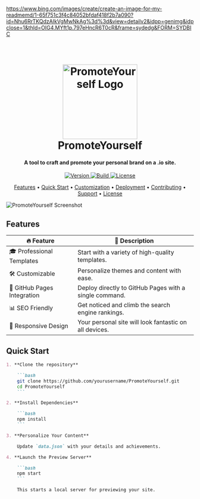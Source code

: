 https://www.bing.com/images/create/create-an-image-for-my-readmemd/1-65f751c3f4c84052bfdaf418f2b7a090?id=Nhu6RrTKQdzAIkVgMwNkAg%3d%3d&view=detailv2&idpp=genimg&idpclose=1&thId=OIG4.MYft1p.797eHncR6T0cR&frame=sydedg&FORM=SYDBIC

<h1 align="center">
  <br> 
  <a href="https://github.com/burnt-exe/burnt-exe.github.io/PromoteYourself"><img src="https://www.bing.com/images/create/create-an-image-for-my-readmemd/1-65f751c3f4c84052bfdaf418f2b7a090?id=Nhu6RrTKQdzAIkVgMwNkAg%3d%3d&view=detailv2&idpp=genimg&idpclose=1&thId=OIG4.MYft1p.797eHncR6T0cR&frame=sydedg&FORM=SYDBIC" 
  alt="PromoteYourself Logo" width="200"></a>
  <br>
  PromoteYourself
  <br>
</h1>

<h4 align="center">A tool to craft and promote your personal brand on a .io site.</h4>

<p align="center">
  <a href="https://github.com/yourusername/PromoteYourself/releases">
    <img src="https://img.shields.io/badge/version-1.0.0-blue.svg" alt="Version">
  </a>
  <a href="https://github.com/yourusername/PromoteYourself/actions">
    <img src="https://img.shields.io/badge/build-passing-brightgreen.svg" alt="Build">
  </a>
  <a href="https://github.com/yourusername/PromoteYourself/blob/main/LICENSE">
    <img src="https://img.shields.io/badge/license-MIT-green.svg" alt="License">
  </a>
</p>

<p align="center">
  <a href="#features">Features</a> •
  <a href="#quick-start">Quick Start</a> •
  <a href="#customization">Customization</a> •
  <a href="#deployment">Deployment</a> •
  <a href="#contributing">Contributing</a> •
  <a href="#support">Support</a> •
  <a href="#license">License</a>
</p>

![PromoteYourself Screenshot](https://example.com/screenshot.png)

## Features

| 🔥 **Feature** | 📝 **Description** |
| -------------- | ------------------- |
| 🎓 Professional Templates | Start with a variety of high-quality templates. |
| 🛠 Customizable | Personalize themes and content with ease. |
| 🚀 GitHub Pages Integration | Deploy directly to GitHub Pages with a single command. |
| 📊 SEO Friendly | Get noticed and climb the search engine rankings. |
| 📱 Responsive Design | Your personal site will look fantastic on all devices. |

## Quick Start

```markdown
1. **Clone the repository**

    ```bash
    git clone https://github.com/yourusername/PromoteYourself.git
    cd PromoteYourself
    ```

2. **Install Dependencies**

    ```bash
    npm install
    ```

3. **Personalize Your Content**

    Update `data.json` with your details and achievements.

4. **Launch the Preview Server**

    ```bash
    npm start
    ```

    This starts a local server for previewing your site.
